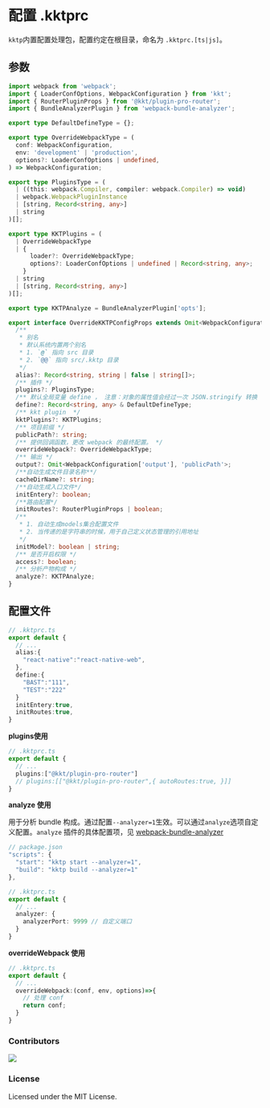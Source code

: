 配置 .kktprc
====

`kktp`内置配置处理包，配置约定在根目录，命名为 `.kktprc.[ts|js]`。

## 参数

```ts
import webpack from 'webpack';
import { LoaderConfOptions, WebpackConfiguration } from 'kkt';
import { RouterPluginProps } from '@kkt/plugin-pro-router';
import { BundleAnalyzerPlugin } from 'webpack-bundle-analyzer';

export type DefaultDefineType = {};

export type OverrideWebpackType = (
  conf: WebpackConfiguration,
  env: 'development' | 'production',
  options?: LoaderConfOptions | undefined,
) => WebpackConfiguration;

export type PluginsType = (
  | ((this: webpack.Compiler, compiler: webpack.Compiler) => void)
  | webpack.WebpackPluginInstance
  | [string, Record<string, any>]
  | string
)[];

export type KKTPlugins = (
  | OverrideWebpackType
  | {
      loader?: OverrideWebpackType;
      options?: LoaderConfOptions | undefined | Record<string, any>;
    }
  | string
  | [string, Record<string, any>]
)[];

export type KKTPAnalyze = BundleAnalyzerPlugin['opts'];

export interface OverrideKKTPConfigProps extends Omit<WebpackConfiguration, 'plugins'> {
  /**
   * 别名
   * 默认系统内置两个别名
   * 1. `@` 指向 src 目录
   * 2. `@@` 指向 src/.kktp 目录
   */
  alias?: Record<string, string | false | string[]>;
  /** 插件 */
  plugins?: PluginsType;
  /** 默认全局变量 define ， 注意：对象的属性值会经过一次 JSON.stringify 转换   */
  define?: Record<string, any> & DefaultDefineType;
  /** kkt plugin  */
  kktPlugins?: KKTPlugins;
  /** 项目前缀 */
  publicPath?: string;
  /** 提供回调函数，更改 webpack 的最终配置。 */
  overrideWebpack?: OverrideWebpackType;
  /** 输出 */
  output?: Omit<WebpackConfiguration['output'], 'publicPath'>;
  /**自动生成文件目录名称**/
  cacheDirName?: string;
  /**自动生成入口文件*/
  initEntery?: boolean;
  /**路由配置*/
  initRoutes?: RouterPluginProps | boolean;
  /**
   * 1. 自动生成models集合配置文件
   * 2. 当传递的是字符串的时候，用于自己定义状态管理的引用地址
   */
  initModel?: boolean | string;
  /** 是否开启权限 */
  access?: boolean;
  /** 分析产物构成 */
  analyze?: KKTPAnalyze;
}


```

## 配置文件

```ts
// .kktprc.ts
export default {
  // ...
  alias:{
    "react-native":"react-native-web",
  },
  define:{
    "BAST":"111",
    "TEST":"222"
  }
  initEntery:true,
  initRoutes:true,
}
```

**plugins使用**

```ts
// .kktprc.ts
export default {
  // ...
  plugins:["@kkt/plugin-pro-router"]
  // plugins:[["@kkt/plugin-pro-router",{ autoRoutes:true, }]]  
}
```

**analyze 使用**

用于分析 bundle 构成。通过配置`--analyzer=1`生效。可以通过`analyze`选项自定义配置。`analyze` 插件的具体配置项，见 [webpack-bundle-analyzer](https://github.com/webpack-contrib/webpack-bundle-analyzer)

```ts
// package.json
"scripts": {
  "start": "kktp start --analyzer=1",
  "build": "kktp build --analyzer=1"
},

// .kktprc.ts
export default {
  // ...
  analyzer: {
    analyzerPort: 9999 // 自定义端口
  }
}
```
**overrideWebpack 使用**

```ts
// .kktprc.ts
export default {
  // ...
  overrideWebpack:(conf, env, options)=>{
    // 处理 conf
    return conf;
  }
}
```

### Contributors

<a href="https://github.com/kktjs/kkt-pro/graphs/contributors">
  <img src="https://kktjs.github.io/kkt-pro/CONTRIBUTORS.svg" />
</a>

### License

Licensed under the MIT License.